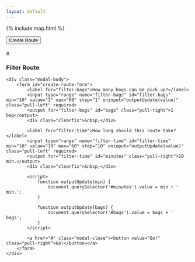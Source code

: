 ```yaml
---
layout: default
---
```


{% include map.html %}

<a href="#"><button class="large overlay" onclick="openModal('#filter-route');">Create Route</button></a>

<div id="filter-route" class="modal-container">  
    <div class="modal-header">
        <a href="#" class="modal-close close">×</a>
        <h3><i class="fa fa-filter"></i> Filter Route</h3>
    </div>

    <div class="modal-body">
        <form id="create-route-form">
            <label for="filter-bags">How many bags can be pick up?</label>
            <input type="range" name="filter-bags" id="filter-bags" min="10" value="1" max="60" step="1" oninput="outputUpdate(value)" class="pull-left" required>
            <output for="filter-bags" id="bags" class="pull-right">1 bag</output>
            <div class="clearfix">&nbsp;</div>
            
            <label for="filter-time">How long should this route take?</label>
            <input type="range" name="filter-time" id="filter-time" min="10" value="10" max="60" step="10" oninput="outputUpdate(value)" class="pull-left" required>
            <output for="filter-time" id="minutes" class="pull-right">10 min.</output>
            <div class="clearfix">&nbsp;</div>
            
            <script>
                function outputUpdate(min) {
                    document.querySelector('#minutes').value = min + ' min.';
                }
                
                function outputUpdate(bags) {
                    document.querySelector('#bags').value = bags + ' bags';
                }
            </script>
            
            <a href="#" class="modal-close"><button value="Go!" class="pull-right">Go!</button></a>
        </form>
    </div>    
</div>


<!--Trash Can Info - modal that will appear when a trash location on the map is click-->
<!--
<div id="trash-can-info" class="modal-container">  
    <div class="modal-header">
        <a href="#" class="modal-close close">×</a>
        <h3><i class="fa fa-map-marker"></i> Details</h3>
    </div>

    <div class="modal-body">
        <ul class="list-icon-group">
            <li><i class="fa fa-hashtag"></i> Bags at Location: </li>
            <li><i class="fa fa-clock-o"></i> Last Pickup: 00:00 PM</li>
            <li><i class="fa fa-info-circle"></i> 
                Features:&nbsp;&nbsp;
                <span class="can-types">
                <i class="fa fa-certificate on"></i>
                <i class="fa fa-recycle"></i>
                <i class="fa fa-fire on"></i>
                <i class="fa fa-trash gray"><span class="sml-txt">G</span></i>
                <i class="fa fa-trash black on"><span class="sml-txt">B</span></i>
                </span>
            </li>
            <li><i class="fa fa-comment"></i> Recent Comments
                <ul class="recent-comments">
                    <li>Comment here <span class="sml-txt">(Apr 1, 2016)</span></li>
                    <li>Comment here <span class="sml-txt">(Mar 11, 2016)</span></li>
                    <li>Comment here <span class="sml-txt">(Dec 20, 2015)</span></li>
                </ul>
            </li>
        </ul>

        <hr>

        <form id="bag-collected-form">
            <button type="submit" form="bag-collected-form" value="Mark Bag as Collected" class="full-width">Mark Bag as Collected</button>
        </form>

    </div>
</div>
-->
